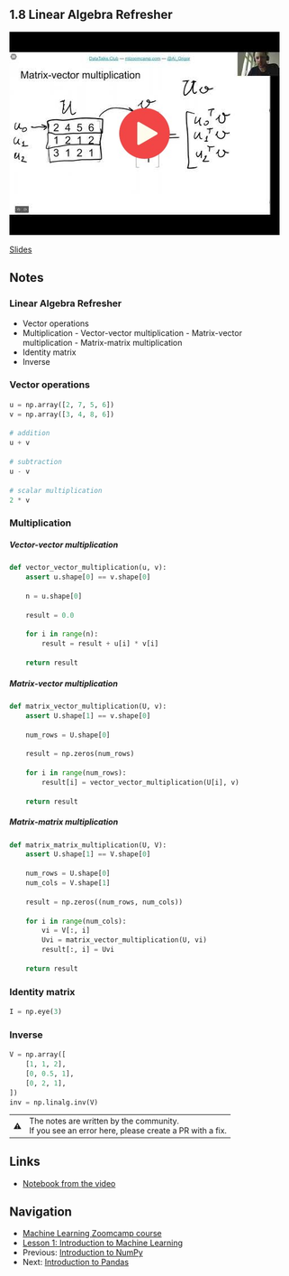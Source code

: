 ## 1.8 Linear Algebra Refresher

<a href="https://www.youtube.com/watch?v=zZyKUeOR4Gg&list=PL3MmuxUbc_hIhxl5Ji8t4O6lPAOpHaCLR&index=8"><img src="images/thumbnail-1-08.jpg"></a>

[Slides](https://www.slideshare.net/AlexeyGrigorev/ml-zoomcamp-18-linear-algebra-refresher)


## Notes

### Linear Algebra Refresher
* Vector operations
* Multiplication
      - Vector-vector multiplication
      - Matrix-vector multiplication
      - Matrix-matrix multiplication
* Identity matrix
* Inverse

### Vector operations
~~~~python
u = np.array([2, 7, 5, 6])
v = np.array([3, 4, 8, 6])

# addition 
u + v

# subtraction 
u - v

# scalar multiplication 
2 * v
~~~~
### Multiplication

#####  Vector-vector multiplication

~~~~python
def vector_vector_multiplication(u, v):
    assert u.shape[0] == v.shape[0]
    
    n = u.shape[0]
    
    result = 0.0

    for i in range(n):
        result = result + u[i] * v[i]
    
    return result
~~~~

#####  Matrix-vector multiplication

~~~~python
def matrix_vector_multiplication(U, v):
    assert U.shape[1] == v.shape[0]
    
    num_rows = U.shape[0]
    
    result = np.zeros(num_rows)
    
    for i in range(num_rows):
        result[i] = vector_vector_multiplication(U[i], v)
    
    return result
~~~~

#####  Matrix-matrix multiplication

~~~~python
def matrix_matrix_multiplication(U, V):
    assert U.shape[1] == V.shape[0]
    
    num_rows = U.shape[0]
    num_cols = V.shape[1]
    
    result = np.zeros((num_rows, num_cols))
    
    for i in range(num_cols):
        vi = V[:, i]
        Uvi = matrix_vector_multiplication(U, vi)
        result[:, i] = Uvi
    
    return result
~~~~
### Identity matrix

~~~~python
I = np.eye(3)
~~~~
### Inverse
~~~~python
V = np.array([
    [1, 1, 2],
    [0, 0.5, 1], 
    [0, 2, 1],
])
inv = np.linalg.inv(V)
~~~~

<table>
   <tr>
      <td>⚠️</td>
      <td>
         The notes are written by the community. <br>
         If you see an error here, please create a PR with a fix.
      </td>
   </tr>
</table>

## Links

* [Notebook from the video](notebooks/08-linear-algebra.ipynb)


## Navigation

* [Machine Learning Zoomcamp course](../)
* [Lesson 1: Introduction to Machine Learning](./)
* Previous: [Introduction to NumPy](07-numpy.md)
* Next: [Introduction to Pandas](09-pandas.md)
